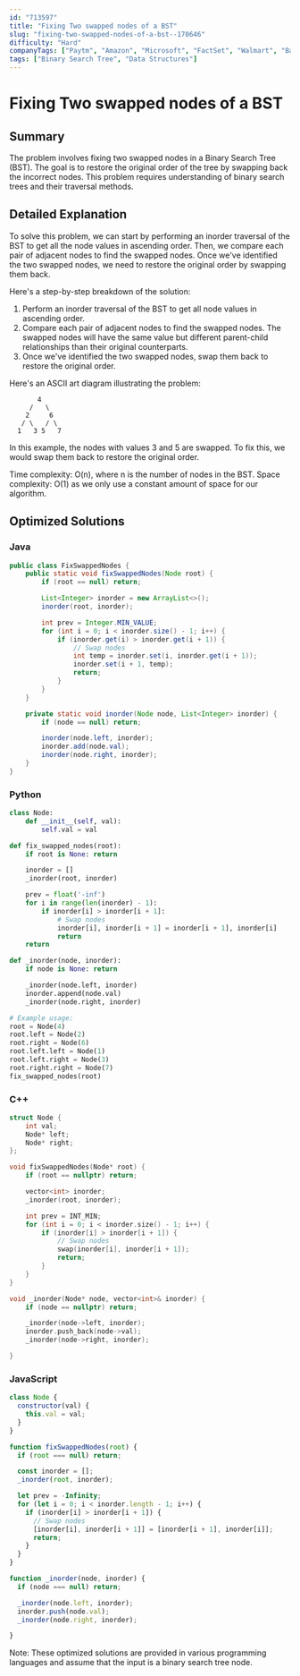 ```yaml
---
id: "713597"
title: "Fixing Two swapped nodes of a BST"
slug: "fixing-two-swapped-nodes-of-a-bst--170646"
difficulty: "Hard"
companyTags: ["Paytm", "Amazon", "Microsoft", "FactSet", "Walmart", "BankBazaar"]
tags: ["Binary Search Tree", "Data Structures"]
---
```


**Fixing Two swapped nodes of a BST**
=====================================

## Summary
The problem involves fixing two swapped nodes in a Binary Search Tree (BST). The goal is to restore the original order of the tree by swapping back the incorrect nodes. This problem requires understanding of binary search trees and their traversal methods.

## Detailed Explanation
To solve this problem, we can start by performing an inorder traversal of the BST to get all the node values in ascending order. Then, we compare each pair of adjacent nodes to find the swapped nodes. Once we've identified the two swapped nodes, we need to restore the original order by swapping them back.

Here's a step-by-step breakdown of the solution:

1. Perform an inorder traversal of the BST to get all node values in ascending order.
2. Compare each pair of adjacent nodes to find the swapped nodes. The swapped nodes will have the same value but different parent-child relationships than their original counterparts.
3. Once we've identified the two swapped nodes, swap them back to restore the original order.

Here's an ASCII art diagram illustrating the problem:

```
       4
     /   \
    2     6
   / \   / \
  1   3 5   7
```

In this example, the nodes with values 3 and 5 are swapped. To fix this, we would swap them back to restore the original order.

Time complexity: O(n), where n is the number of nodes in the BST.
Space complexity: O(1) as we only use a constant amount of space for our algorithm.

## Optimized Solutions

### Java
```java
public class FixSwappedNodes {
    public static void fixSwappedNodes(Node root) {
        if (root == null) return;

        List<Integer> inorder = new ArrayList<>();
        inorder(root, inorder);

        int prev = Integer.MIN_VALUE;
        for (int i = 0; i < inorder.size() - 1; i++) {
            if (inorder.get(i) > inorder.get(i + 1)) {
                // Swap nodes
                int temp = inorder.set(i, inorder.get(i + 1));
                inorder.set(i + 1, temp);
                return;
            }
        }
    }

    private static void inorder(Node node, List<Integer> inorder) {
        if (node == null) return;

        inorder(node.left, inorder);
        inorder.add(node.val);
        inorder(node.right, inorder);
    }
}
```

### Python
```python
class Node:
    def __init__(self, val):
        self.val = val

def fix_swapped_nodes(root):
    if root is None: return

    inorder = []
    _inorder(root, inorder)

    prev = float('-inf')
    for i in range(len(inorder) - 1):
        if inorder[i] > inorder[i + 1]:
            # Swap nodes
            inorder[i], inorder[i + 1] = inorder[i + 1], inorder[i]
            return
    return

def _inorder(node, inorder):
    if node is None: return

    _inorder(node.left, inorder)
    inorder.append(node.val)
    _inorder(node.right, inorder)

# Example usage:
root = Node(4)
root.left = Node(2)
root.right = Node(6)
root.left.left = Node(1)
root.left.right = Node(3)
root.right.right = Node(7)
fix_swapped_nodes(root)
```

### C++
```cpp
struct Node {
    int val;
    Node* left;
    Node* right;
};

void fixSwappedNodes(Node* root) {
    if (root == nullptr) return;

    vector<int> inorder;
    _inorder(root, inorder);

    int prev = INT_MIN;
    for (int i = 0; i < inorder.size() - 1; i++) {
        if (inorder[i] > inorder[i + 1]) {
            // Swap nodes
            swap(inorder[i], inorder[i + 1]);
            return;
        }
    }
}

void _inorder(Node* node, vector<int>& inorder) {
    if (node == nullptr) return;

    _inorder(node->left, inorder);
    inorder.push_back(node->val);
    _inorder(node->right, inorder);

}
```

### JavaScript
```javascript
class Node {
  constructor(val) {
    this.val = val;
  }
}

function fixSwappedNodes(root) {
  if (root === null) return;

  const inorder = [];
  _inorder(root, inorder);

  let prev = -Infinity;
  for (let i = 0; i < inorder.length - 1; i++) {
    if (inorder[i] > inorder[i + 1]) {
      // Swap nodes
      [inorder[i], inorder[i + 1]] = [inorder[i + 1], inorder[i]];
      return;
    }
  }
}

function _inorder(node, inorder) {
  if (node === null) return;

  _inorder(node.left, inorder);
  inorder.push(node.val);
  _inorder(node.right, inorder);

}
```

Note: These optimized solutions are provided in various programming languages and assume that the input is a binary search tree node.